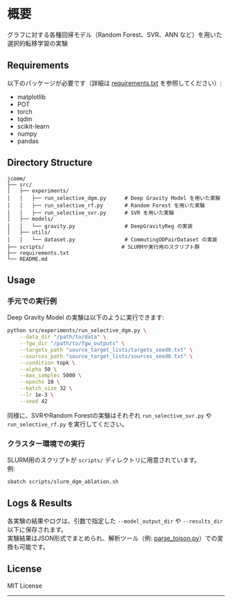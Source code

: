 # 概要

グラフに対する各種回帰モデル（Random Forest、SVR、ANN など）を用いた選択的転移学習の実験

## Requirements

以下のパッケージが必要です（詳細は [requirements.txt](requirements.txt) を参照してください）:
- matplotlib
- POT
- torch
- tqdm
- scikit-learn
- numpy
- pandas

## Directory Structure

```
jcomm/
├── src/
│   ├── experiments/
│   │   ├── run_selective_dgm.py      # Deep Gravity Model を用いた実験
│   │   ├── run_selective_rf.py       # Random Forest を用いた実験
│   │   ├── run_selective_svr.py      # SVR を用いた実験
│   ├── models/
│   │   └── gravity.py                # DeepGravityReg の実装
│   ├── utils/
│   │   └── dataset.py                # CommutingODPairDataset の実装
├── scripts/                         # SLURMや実行用のスクリプト群
├── requirements.txt
└── README.md
```

## Usage

### 手元での実行例

Deep Gravity Model の実験は以下のように実行できます:

```bash
python src/experiments/run_selective_dgm.py \
    --data_dir "/path/to/data" \
    --fgw_dir "/path/to/fgw_outputs" \
    --targets_path "source_target_lists/targets_seed0.txt" \
    --sources_path "source_target_lists/sources_seed0.txt" \
    --condition topk \
    --alpha 50 \
    --max_samples 5000 \
    --epochs 10 \
    --batch_size 32 \
    --lr 1e-3 \
    --seed 42
```

同様に、SVRやRandom Forestの実験はそれぞれ `run_selective_svr.py` や `run_selective_rf.py` を実行してください。

### クラスター環境での実行

SLURM用のスクリプトが `scripts/` ディレクトリに用意されています。  
例:
```bash
sbatch scripts/slurm_dgm_ablation.sh
```

## Logs & Results

各実験の結果やログは、引数で指定した `--model_output_dir` や `--results_dir` 以下に保存されます。  
実験結果はJSON形式でまとめられ、解析ツール（例: [parse_tojson.py](src/examples/parse_tojson.py)）での変換も可能です。

## License

MIT License

---